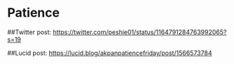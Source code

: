 # Patience


##Twitter post: https://twitter.com/peshie01/status/1164791284763992065?s=19 


##Lucid post: https://lucid.blog/akpanpatiencefriday/post/1566573784

